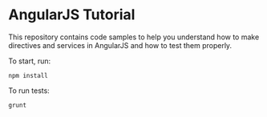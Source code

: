 # AngularJS Tutorial

This repository contains code samples to help you understand how to make
directives and services in AngularJS and how to test them properly.

To start, run:

    npm install

To run tests:

    grunt
